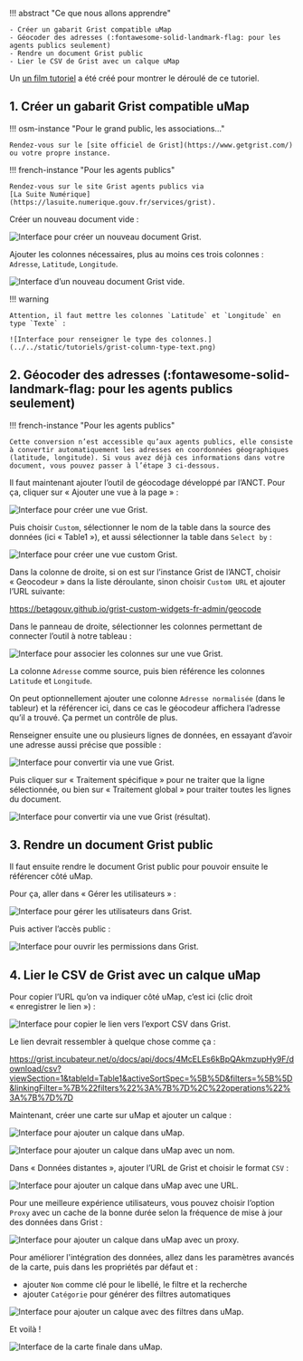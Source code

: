 !!! abstract "Ce que nous allons apprendre"

    - Créer un gabarit Grist compatible uMap
    - Géocoder des adresses (:fontawesome-solid-landmark-flag: pour les agents publics seulement)
    - Rendre un document Grist public
    - Lier le CSV de Grist avec un calque uMap


Un [un film tutoriel](https://tube.numerique.gouv.fr/w/kya6m1aFtgDcy2LMkgUBya?start=12s)
a été créé pour montrer le déroulé de ce tutoriel.


## 1. Créer un gabarit Grist compatible uMap

!!! osm-instance "Pour le grand public, les associations…"

    Rendez-vous sur le [site officiel de Grist](https://www.getgrist.com/) ou votre propre instance.

!!! french-instance "Pour les agents publics"

    Rendez-vous sur le site Grist agents publics via
    [La Suite Numérique](https://lasuite.numerique.gouv.fr/services/grist).

Créer un nouveau document vide :

![Interface pour créer un nouveau document Grist.](../../static/tutoriels/grist-new-document.png)

Ajouter les colonnes nécessaires, plus au moins ces trois colonnes : `Adresse`, `Latitude`, `Longitude`.

![Interface d’un nouveau document Grist vide.](../../static/tutoriels/grist-empty-document.png)


!!! warning

    Attention, il faut mettre les colonnes `Latitude` et `Longitude` en type `Texte` :

    ![Interface pour renseigner le type des colonnes.](../../static/tutoriels/grist-column-type-text.png)


## 2. Géocoder des adresses (:fontawesome-solid-landmark-flag: pour les agents publics seulement)

!!! french-instance "Pour les agents publics"

    Cette conversion n’est accessible qu’aux agents publics, elle consiste
    à convertir automatiquement les adresses en coordonnées géographiques
    (latitude, longitude). Si vous avez déjà ces informations dans votre
    document, vous pouvez passer à l’étape 3 ci-dessous.


Il faut maintenant ajouter l’outil de géocodage développé par l’ANCT.
Pour ça, cliquer sur « Ajouter une vue à la page » :

![Interface pour créer une vue Grist.](../../static/tutoriels/grist-empty-view.png)


Puis choisir `Custom`, sélectionner le nom de la table dans la source des données
(ici « Table1 »), et aussi sélectionner la table dans `Select by` :

![Interface pour créer une vue custom Grist.](../../static/tutoriels/grist-custom-view.png)

Dans la colonne de droite, si on est sur l’instance Grist de l’ANCT,
choisir « Geocodeur » dans la liste déroulante,
sinon choisir `Custom URL` et ajouter l’URL suivante:

<https://betagouv.github.io/grist-custom-widgets-fr-admin/geocode>

Dans le panneau de droite, sélectionner les colonnes permettant de connecter
l’outil à notre tableau :

![Interface pour associer les colonnes sur une vue Grist.](../../static/tutoriels/grist-columns-view.png)

La colonne `Adresse` comme source, puis bien référence les colonnes `Latitude` et `Longitude`.

On peut optionnellement ajouter une colonne `Adresse normalisée` (dans le tableur)
et la référencer ici, dans ce cas le géocodeur affichera l’adresse qu’il a trouvé.
Ça permet un contrôle de plus.

Renseigner ensuite une ou plusieurs lignes de données,
en essayant d’avoir une adresse aussi précise que possible :

![Interface pour convertir via une vue Grist.](../../static/tutoriels/grist-conversion-view.png)

Puis cliquer sur « Traitement spécifique » pour ne traiter
que la ligne sélectionnée, ou bien sur « Traitement global »
pour traiter toutes les lignes du document.

![Interface pour convertir via une vue Grist (résultat).](../../static/tutoriels/grist-conversion-view-result.png)


## 3. Rendre un document Grist public

Il faut ensuite rendre le document Grist public pour pouvoir ensuite le référencer côté uMap.

Pour ça, aller dans « Gérer les utilisateurs » :

![Interface pour gérer les utilisateurs dans Grist.](../../static/tutoriels/grist-user-management.png)

Puis activer l’accès public :

![Interface pour ouvrir les permissions dans Grist.](../../static/tutoriels/grist-permissions-management.png)


## 4. Lier le CSV de Grist avec un calque uMap

Pour copier l’URL qu’on va indiquer côté uMap, c’est ici
(clic droit « enregistrer le lien ») :

![Interface pour copier le lien vers l’export CSV dans Grist.](../../static/tutoriels/grist-download-csv.png)

Le lien devrait ressembler à quelque chose comme ça :

https://grist.incubateur.net/o/docs/api/docs/4McELEs6kBpQAkmzupHy9F/download/csv?viewSection=1&tableId=Table1&activeSortSpec=%5B%5D&filters=%5B%5D&linkingFilter=%7B%22filters%22%3A%7B%7D%2C%22operations%22%3A%7B%7D%7D

Maintenant, créer une carte sur uMap et ajouter un calque :

![Interface pour ajouter un calque dans uMap.](../../static/tutoriels/grist-umap-newlayer.png)

![Interface pour ajouter un calque dans uMap avec un nom.](../../static/tutoriels/grist-umap-newlayer-name.png)

Dans « Données distantes », ajouter l’URL de Grist et choisir le format `CSV` :

![Interface pour ajouter un calque dans uMap avec une URL.](../../static/tutoriels/grist-umap-newlayer-url.png)

Pour une meilleure expérience utilisateurs, vous pouvez choisir
l’option `Proxy` avec un cache de la bonne durée selon la fréquence
de mise à jour des données dans Grist :

![Interface pour ajouter un calque dans uMap avec un proxy.](../../static/tutoriels/grist-umap-newlayer-proxy.png)

Pour améliorer l'intégration des données, allez dans les paramètres avancés
de la carte, puis dans les propriétés par défaut et :

- ajouter `Nom` comme clé pour le libellé, le filtre et la recherche
- ajouter `Catégorie` pour générer des filtres automatiques

![Interface pour ajouter un calque avec des filtres dans uMap.](../../static/tutoriels/grist-umap-newlayer-advanced.png)

Et voilà !

![Interface de la carte finale dans uMap.](../../static/tutoriels/grist-umap-result.png)

